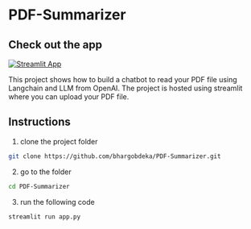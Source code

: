 # PDF-Summarizer

## Check out the app

[![Streamlit App](https://static.streamlit.io/badges/streamlit_badge_black_white.svg)](https://pdf-summarizer-app.streamlit.app)

This project shows how to build a chatbot to read your PDF file using Langchain and LLM from OpenAI. The project is hosted using streamlit where you can upload your PDF file.

## Instructions

1. clone the project folder

```bash
git clone https://github.com/bhargobdeka/PDF-Summarizer.git
```

2. go to the folder

```bash
cd PDF-Summarizer
```

3. run the following code

```bash
streamlit run app.py
```

